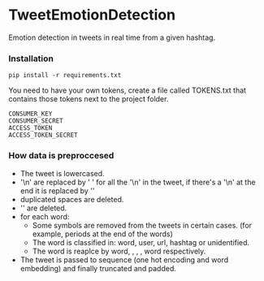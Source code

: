 # TweetEmotionDetection
Emotion detection in tweets in real time from a given hashtag.

### Installation
```
pip install -r requirements.txt
```

You need to have your own tokens, create a file called TOKENS.txt that contains those tokens next to the project folder.
```
CONSUMER_KEY
CONSUMER_SECRET
ACCESS_TOKEN
ACCESS_TOKEN_SECRET
```
### How data is preproccesed  
- The tweet is lowercased.  
- '\n' are replaced by ' ' for all the '\n' in the tweet, if there's a '\n' at the end it is replaced by ''
- duplicated spaces are deleted.  
- '' are deleted.  
- for each word:  
    * Some symbols are removed from the tweets in certain cases. (for example, periods at the end of the words)
    * The word is classified in: word, user, url, hashtag or unidentified.  
    * The word is reaplce by word, <usermention>, <url>, <hashtag>, word respectively.  
- The tweet is passed to sequence (one hot encoding and word embedding) and finally truncated and padded.
